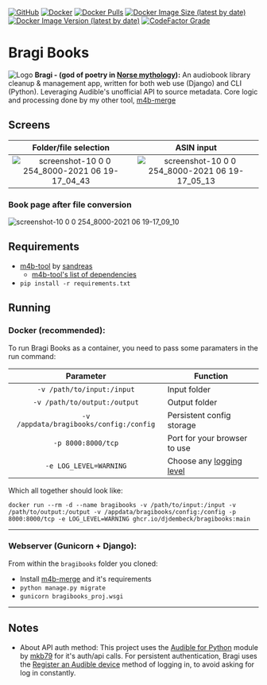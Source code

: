 [![GitHub](https://img.shields.io/github/license/djdembeck/bragibooks)](https://github.com/djdembeck/bragibooks/blob/develop/LICENSE)
[![Docker](https://github.com/djdembeck/bragibooks/actions/workflows/docker-publish.yml/badge.svg)](https://github.com/djdembeck/bragibooks/actions/workflows/docker-publish.yml)
[![Docker Pulls](https://img.shields.io/docker/pulls/djdembeck/bragibooks)](https://hub.docker.com/r/djdembeck/bragibooks)
[![Docker Image Size (latest by date)](https://img.shields.io/docker/image-size/djdembeck/bragibooks)](https://hub.docker.com/r/djdembeck/bragibooks)
[![Docker Image Version (latest by date)](https://img.shields.io/docker/v/djdembeck/bragibooks)](https://hub.docker.com/r/djdembeck/bragibooks)
[![CodeFactor Grade](https://img.shields.io/codefactor/grade/github/djdembeck/bragibooks)](https://www.codefactor.io/repository/github/djdembeck/bragibooks)

# Bragi Books
![Logo](../assets/logo.png?raw=true)
**Bragi - (god of poetry in [Norse mythology](https://en.wikipedia.org/wiki/Bragi)):**
An audiobook library cleanup & management app, written for both web use (Django) and CLI (Python). Leveraging Audible's unofficial API to source metadata. Core logic and processing done by my other tool, [m4b-merge](https://github.com/djdembeck/m4b-merge)

## Screens

Folder/file selection             |  ASIN input
:-------------------------:|:-------------------------:
![screenshot-10 0 0 254_8000-2021 06 19-17_04_43](https://user-images.githubusercontent.com/71412966/122656488-ab6ae480-d120-11eb-9893-692fd1428240.png)  |  ![screenshot-10 0 0 254_8000-2021 06 19-17_05_13](https://user-images.githubusercontent.com/71412966/122656487-ab6ae480-d120-11eb-97ed-3e21c598616d.png)

### Book page after file conversion
![screenshot-10 0 0 254_8000-2021 06 19-17_09_10](https://user-images.githubusercontent.com/71412966/122656539-1ddbc480-d121-11eb-9066-a7ca6d13c560.png)

## Requirements
- [m4b-tool](https://github.com/sandreas/m4b-tool) by [sandreas](https://github.com/sandreas)
    - [m4b-tool's list of dependencies](https://github.com/sandreas/m4b-tool#ubuntu)
- `pip install -r requirements.txt`

## Running

### Docker (recommended):
To run Bragi Books as a container, you need to pass some paramaters in the run command:

| Parameter | Function |
| :----: | --- |
| `-v /path/to/input:/input` | Input folder |
| `-v /path/to/output:/output` | Output folder |
| `-v /appdata/bragibooks/config:/config` | Persistent config storage |
| `-p 8000:8000/tcp` | Port for your browser to use |
| `-e LOG_LEVEL=WARNING` | Choose any [logging level](https://www.loggly.com/ultimate-guide/python-logging-basics/) |

    
Which all together should look like: 

	docker run --rm -d --name bragibooks -v /path/to/input:/input -v /path/to/output:/output -v /appdata/bragibooks/config:/config -p 8000:8000/tcp -e LOG_LEVEL=WARNING ghcr.io/djdembeck/bragibooks:main
	
---

### Webserver (Gunicorn + Django):
From within the `bragibooks` folder you cloned:
  - Install [m4b-merge](https://github.com/djdembeck/m4b-merge) and it's requirements
  - `python manage.py migrate`
  - `gunicorn bragibooks_proj.wsgi`

---

## Notes
- About API auth method: This project uses the [Audible for Python](https://github.com/mkb79/Audible) module by [mkb79](https://github.com/mkb79) for it's auth/api calls. For persistent authentication, Bragi uses the [Register an Audible device](https://audible.readthedocs.io/en/latest/auth/register.html) method of logging in, to avoid asking for log in constantly.
